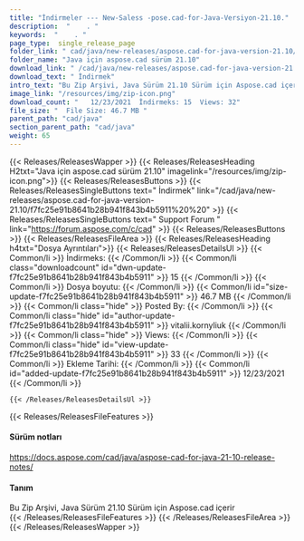 ```yaml
---
title: "İndirmeler --- New-Saless -pose.cad-for-Java-Versiyon-21.10." 
description:  "    . " 
keywords:  "    . " 
page_type:  single_release_page
folder_link: " cad/java/new-releases/aspose.cad-for-java-version-21.10/"
folder_name: "Java için aspose.cad sürüm 21.10"
download_link: " /cad/java/new-releases/aspose.cad-for-java-version-21.10/f7fc25e91b8641b28b941f843b4b5911"
download_text: " İndirmek"
intro_text: "Bu Zip Arşivi, Java Sürüm 21.10 Sürüm için Aspose.cad içerir"
image_link: "/resources/img/zip-icon.png"
download_count: "   12/23/2021  İndirmeks: 15  Views: 32"
file_size: "  File Size: 46.7 MB "
parent_path: "cad/java"
section_parent_path: "cad/java"
weight: 65
---
```


{{< Releases/ReleasesWapper >}}
  {{< Releases/ReleasesHeading H2txt="Java için aspose.cad sürüm 21.10" imagelink="/resources/img/zip-icon.png">}}
  {{< Releases/ReleasesButtons >}}
    {{< Releases/ReleasesSingleButtons text=" İndirmek" link="/cad/java/new-releases/aspose.cad-for-java-version-21.10/f7fc25e91b8641b28b941f843b4b5911%20%20" >}}
    {{< Releases/ReleasesSingleButtons text=" Support Forum " link="https://forum.aspose.com/c/cad" >}}
  {{< Releases/ReleasesButtons >}}
  {{< Releases/ReleasesFileArea >}}
    {{< Releases/ReleasesHeading h4txt="Dosya Ayrıntıları">}}
    {{< Releases/ReleasesDetailsUl >}}
            {{< Common/li  >}} İndirmeks: {{< /Common/li >}} 
      {{< Common/li class="downloadcount" id="dwn-update-f7fc25e91b8641b28b941f843b4b5911" >}} 15 {{< /Common/li >}} 
      {{< Common/li  >}} Dosya boyutu: {{< /Common/li >}} 
      {{< Common/li id="size-update-f7fc25e91b8641b28b941f843b4b5911" >}} 46.7 MB {{< /Common/li >}} 
      {{< Common/li  class="hide" >}} Posted By: {{< /Common/li >}} 
      {{< Common/li class="hide" id="author-update-f7fc25e91b8641b28b941f843b4b5911" >}} vitalii.kornyliuk {{< /Common/li >}} 
      {{< Common/li class="hide"  >}} Views: {{< /Common/li >}} 
      {{< Common/li class="hide" id="view-update-f7fc25e91b8641b28b941f843b4b5911" >}} 33 {{< /Common/li >}} 
      {{< Common/li  >}} Ekleme Tarihi: {{< /Common/li >}} 
      {{< Common/li id="added-update-f7fc25e91b8641b28b941f843b4b5911" >}} 12/23/2021 {{< /Common/li >}} 

    {{< /Releases/ReleasesDetailsUl >}}

  {{< Releases/ReleasesFileFeatures >}}
      <h4>Sürüm notları</h4><div><a href="https://docs.aspose.com/cad/java/aspose-cad-for-java-21-10-release-notes/">https://docs.aspose.com/cad/java/aspose-cad-for-java-21-10-release-notes/</a></div><h4>Tanım</h4><div class="HTMLDescription">Bu Zip Arşivi, Java Sürüm 21.10 Sürüm için Aspose.cad içerir</div>
  {{< /Releases/ReleasesFileFeatures >}}
 {{< /Releases/ReleasesFileArea >}}
{{< /Releases/ReleasesWapper >}}


